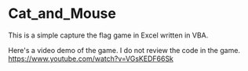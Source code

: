 # Cat_and_Mouse
This is a simple capture the flag game in Excel written in VBA.

Here's a video demo of the game. I do not review the code in the game.
https://www.youtube.com/watch?v=VGsKEDF66Sk
